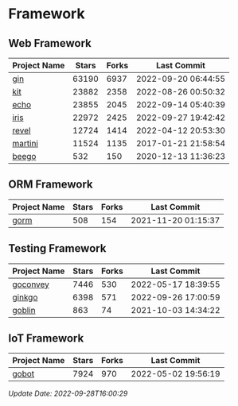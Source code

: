# Framework

## Web Framework
| Project Name | Stars | Forks | Last Commit |
| ------------ | ----- | ----- | ----------- |
| [gin](https://github.com/gin-gonic/gin) | 63190 | 6937 | 2022-09-20 06:44:55 |
| [kit](https://github.com/go-kit/kit) | 23882 | 2358 | 2022-08-26 00:50:32 |
| [echo](https://github.com/labstack/echo) | 23855 | 2045 | 2022-09-14 05:40:39 |
| [iris](https://github.com/kataras/iris) | 22972 | 2425 | 2022-09-27 19:42:42 |
| [revel](https://github.com/revel/revel) | 12724 | 1414 | 2022-04-12 20:53:30 |
| [martini](https://github.com/go-martini/martini) | 11524 | 1135 | 2017-01-21 21:58:54 |
| [beego](https://github.com/astaxie/beego) | 532 | 150 | 2020-12-13 11:36:23 |

## ORM Framework
| Project Name | Stars | Forks | Last Commit |
| ------------ | ----- | ----- | ----------- |
| [gorm](https://github.com/jinzhu/gorm) | 508 | 154 | 2021-11-20 01:15:37 |

## Testing Framework
| Project Name | Stars | Forks | Last Commit |
| ------------ | ----- | ----- | ----------- |
| [goconvey](https://github.com/smartystreets/goconvey) | 7446 | 530 | 2022-05-17 18:39:55 |
| [ginkgo](https://github.com/onsi/ginkgo) | 6398 | 571 | 2022-09-26 17:00:59 |
| [goblin](https://github.com/franela/goblin) | 863 | 74 | 2021-10-03 14:34:22 |

## IoT Framework
| Project Name | Stars | Forks | Last Commit |
| ------------ | ----- | ----- | ----------- |
| [gobot](https://github.com/hybridgroup/gobot) | 7924 | 970 | 2022-05-02 19:56:19 |

*Update Date: 2022-09-28T16:00:29*